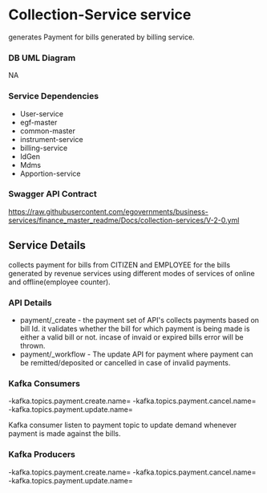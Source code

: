 # Collection-Service service

 generates Payment for bills generated by billing service.

### DB UML Diagram

NA

### Service Dependencies

 - User-service
 - egf-master
 - common-master
 - instrument-service
 - billing-service
 - IdGen
 - Mdms
 - Apportion-service

### Swagger API Contract

  https://raw.githubusercontent.com/egovernments/business-services/finance_master_readme/Docs/collection-services/V-2-0.yml

## Service Details

collects payment for bills from CITIZEN and EMPLOYEE for the bills generated by revenue services using different modes of services of online and offline(employee counter).

### API Details

  - payment/_create - the payment set of API's collects payments based on bill Id. it validates whether the bill for which payment is being made is either a valid bill or not. incase of invaid or expired bills error will be thrown.
  - payment/_workflow - The update API for payment where payment can be remitted/deposited or cancelled in case of invalid payments.
  
### Kafka Consumers

-kafka.topics.payment.create.name=
-kafka.topics.payment.cancel.name=
-kafka.topics.payment.update.name=

Kafka consumer listen to payment topic to update demand whenever payment is made against the bills.

### Kafka Producers

-kafka.topics.payment.create.name=
-kafka.topics.payment.cancel.name=
-kafka.topics.payment.update.name=

